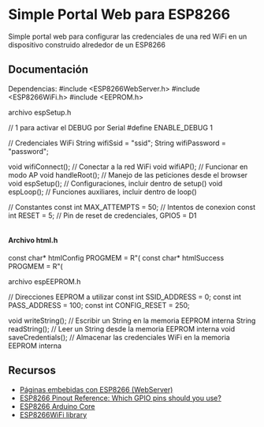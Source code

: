 # Simple Portal Web para ESP8266

Simple portal web para configurar las credenciales de una red WiFi en un dispositivo construido alrededor de un ESP8266

## Documentación

Dependencias: #include <ESP8266WebServer.h>
#include <ESP8266WiFi.h>
#include <EEPROM.h>

archivo espSetup.h

// 1 para activar el DEBUG por Serial
#define ENABLE_DEBUG 1

// Credenciales WiFi
String wifiSsid = "ssid";
String wifiPassword = "password";

void wifiConnect();     // Conectar a la red WiFi
void wifiAP();          // Funcionar en modo AP
void handleRoot();      // Manejo de las peticiones desde el browser
void espSetup();        // Configuraciones, incluir dentro de setup()
void espLoop();         // Funciones auxiliares, incluir dentro de loop()

// Constantes
const int MAX_ATTEMPTS = 50;  // Intentos de conexion
const int RESET = 5;          // Pin de reset de credenciales, GPIO5 = D1
```
```

#### Archivo html.h

const char* htmlConfig PROGMEM = R"(
const char* htmlSuccess PROGMEM = R"(

archivo espEEPROM.h

// Direcciones EEPROM a utilizar
const int SSID_ADDRESS = 0;
const int PASS_ADDRESS = 100;
const int CONFIG_RESET = 250;

void writeString();  // Escribir un String en la memoria EEPROM interna
String readString(); // Leer un String desde la memoria EEPROM interna
void saveCredentials(); // Almacenar las credenciales WiFi en la memoria EEPROM interna

## Recursos

- [Páginas embebidas con ESP8266 (WebServer)](https://blog.tute-avalos.com/2022/08/26/paginas-embebidas-webserver-esp8266/)
- [ESP8266 Pinout Reference: Which GPIO pins should you use?](https://randomnerdtutorials.com/esp8266-pinout-reference-gpios/)
- [ESP8266 Arduino Core ](https://arduino-esp8266.readthedocs.io/en/2.5.2/reference.html)
- [ESP8266WiFi library](https://arduino-esp8266.readthedocs.io/en/latest/esp8266wifi/readme.html)
